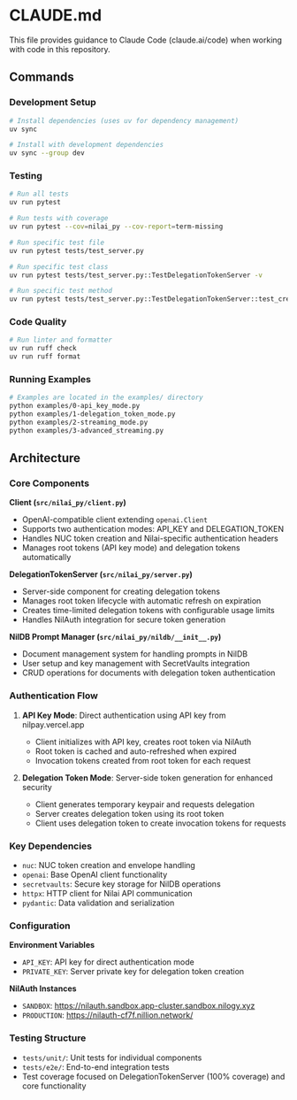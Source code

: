 # CLAUDE.md

This file provides guidance to Claude Code (claude.ai/code) when working with code in this repository.

## Commands

### Development Setup
```bash
# Install dependencies (uses uv for dependency management)
uv sync

# Install with development dependencies
uv sync --group dev
```

### Testing
```bash
# Run all tests
uv run pytest

# Run tests with coverage
uv run pytest --cov=nilai_py --cov-report=term-missing

# Run specific test file
uv run pytest tests/test_server.py

# Run specific test class
uv run pytest tests/test_server.py::TestDelegationTokenServer -v

# Run specific test method
uv run pytest tests/test_server.py::TestDelegationTokenServer::test_create_delegation_token_success -v
```

### Code Quality
```bash
# Run linter and formatter
uv run ruff check
uv run ruff format
```

### Running Examples
```bash
# Examples are located in the examples/ directory
python examples/0-api_key_mode.py
python examples/1-delegation_token_mode.py
python examples/2-streaming_mode.py
python examples/3-advanced_streaming.py
```

## Architecture

### Core Components

**Client (`src/nilai_py/client.py`)**
- OpenAI-compatible client extending `openai.Client`
- Supports two authentication modes: API_KEY and DELEGATION_TOKEN
- Handles NUC token creation and Nilai-specific authentication headers
- Manages root tokens (API key mode) and delegation tokens automatically

**DelegationTokenServer (`src/nilai_py/server.py`)**
- Server-side component for creating delegation tokens
- Manages root token lifecycle with automatic refresh on expiration
- Creates time-limited delegation tokens with configurable usage limits
- Handles NilAuth integration for secure token generation

**NilDB Prompt Manager (`src/nilai_py/nildb/__init__.py`)**
- Document management system for handling prompts in NilDB
- User setup and key management with SecretVaults integration
- CRUD operations for documents with delegation token authentication

### Authentication Flow

1. **API Key Mode**: Direct authentication using API key from nilpay.vercel.app
   - Client initializes with API key, creates root token via NilAuth
   - Root token is cached and auto-refreshed when expired
   - Invocation tokens created from root token for each request

2. **Delegation Token Mode**: Server-side token generation for enhanced security
   - Client generates temporary keypair and requests delegation
   - Server creates delegation token using its root token
   - Client uses delegation token to create invocation tokens for requests

### Key Dependencies

- `nuc`: NUC token creation and envelope handling
- `openai`: Base OpenAI client functionality
- `secretvaults`: Secure key storage for NilDB operations
- `httpx`: HTTP client for Nilai API communication
- `pydantic`: Data validation and serialization

### Configuration

**Environment Variables**
- `API_KEY`: API key for direct authentication mode
- `PRIVATE_KEY`: Server private key for delegation token creation

**NilAuth Instances**
- `SANDBOX`: https://nilauth.sandbox.app-cluster.sandbox.nilogy.xyz
- `PRODUCTION`: https://nilauth-cf7f.nillion.network/

### Testing Structure

- `tests/unit/`: Unit tests for individual components
- `tests/e2e/`: End-to-end integration tests
- Test coverage focused on DelegationTokenServer (100% coverage) and core functionality
